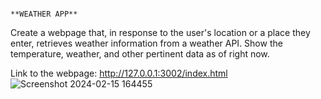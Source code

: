                                                                                            **WEATHER APP**
Create a webpage that, in response to the user's location or a place they enter, retrieves weather information from a weather API. Show the temperature, weather, and other pertinent data as of right now.

Link to the webpage: http://127.0.0.1:3002/index.html
![Screenshot 2024-02-15 164455](https://github.com/Shreshta25/PRODIGY_WD_05/assets/142570298/b7b469dc-eec4-4d58-aaf2-320d746458da)

